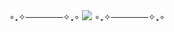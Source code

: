<div id="header" align="center">
  ∘₊✧──────✧₊∘
<img src="https://files.catbox.moe/o8c1qm.png">
  ∘₊✧──────✧₊∘
<p align="center"
